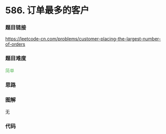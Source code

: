# 586. 订单最多的客户

### 题目链接

https://leetcode-cn.com/problems/customer-placing-the-largest-number-of-orders

### 题目难度

<font color=#5CB85C>简单</font>

### 思路



### 图解

无

### 代码

```python
```